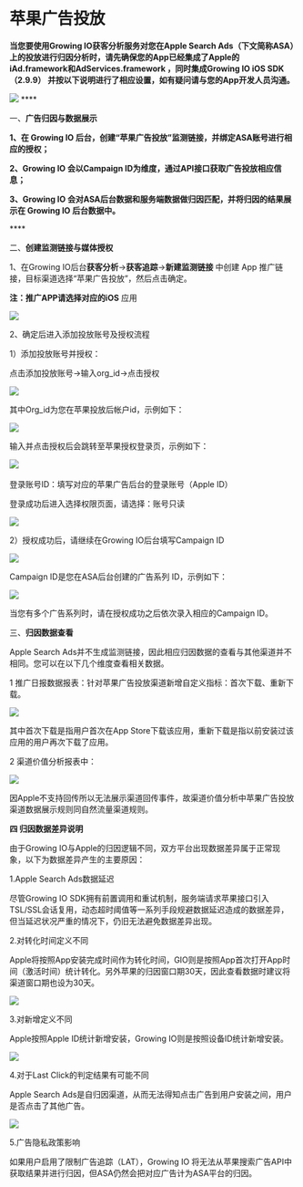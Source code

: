 # 苹果广告投放

**当您要使用Growing IO获客分析服务对您在Apple Search Ads（下文简称ASA）上的投放进行归因分析时，请先确保您的App已经集成了Apple的iAd.framework和AdServices.framework ，同时集成Growing IO iOS SDK（2.9.9） 并按以下说明进行了相应设置，如有疑问请与您的App开发人员沟通。**

![](file:///private/var/folders/qp/hzbm9hfj34v1284kvgjfc13c0000gn/T/com.kingsoft.wpsoffice.mac/wps-dada/ksohtml/wpsJKTGp9.jpg) ****&#x20;

一、**广告归因与数据展示**

**1、在 Growing IO 后台，创建“苹果广告投放”监测链接，并绑定ASA账号进行相应的授权；‌**

**2、Growing IO 会以Campaign ID为维度，通过API接口获取广告投放相应信息；‌**

**3、Growing IO 会对ASA后台数据和服务端数据做归因匹配，并将归因的结果展示在 Growing IO 后台数据中。**

&#x20;****&#x20;

二、**创建监测链接与媒体授权**

1、在Growing IO后台**获客分析**→**获客追踪**→**新建监测链接** 中创建 App 推广链接，目标渠道选择“苹果广告投放”，然后点击确定。

**注：**推广APP请选择对应的**iOS** 应用

![](file:///private/var/folders/qp/hzbm9hfj34v1284kvgjfc13c0000gn/T/com.kingsoft.wpsoffice.mac/wps-dada/ksohtml/wpsVjACr9.jpg)&#x20;

2、确定后进入添加投放账号及授权流程

1）添加投放账号并授权：

&#x20;  点击添加投放账号→输入org\_id→点击授权

![](file:///private/var/folders/qp/hzbm9hfj34v1284kvgjfc13c0000gn/T/com.kingsoft.wpsoffice.mac/wps-dada/ksohtml/wpsv5Bgfa.jpg)&#x20;

其中Org\_id为您在苹果投放后帐户id，示例如下：

![](file:///private/var/folders/qp/hzbm9hfj34v1284kvgjfc13c0000gn/T/com.kingsoft.wpsoffice.mac/wps-dada/ksohtml/wpsbnAuGH.jpg)&#x20;

输入并点击授权后会跳转至苹果授权登录页，示例如下：

![](file:///private/var/folders/qp/hzbm9hfj34v1284kvgjfc13c0000gn/T/com.kingsoft.wpsoffice.mac/wps-dada/ksohtml/wpsyWntUd.png)‌

登录账号ID：填写对应的苹果广告后台的登录账号（Apple ID）

登录成功后进入选择权限页面，请选择：账号只读

&#x20; &#x20;

![](file:///private/var/folders/qp/hzbm9hfj34v1284kvgjfc13c0000gn/T/com.kingsoft.wpsoffice.mac/wps-dada/ksohtml/wpspY2b5M.jpg)&#x20;

&#x20;

2）授权成功后，请继续在Growing IO后台填写Campaign ID

![](file:///private/var/folders/qp/hzbm9hfj34v1284kvgjfc13c0000gn/T/com.kingsoft.wpsoffice.mac/wps-dada/ksohtml/wpsHrr0Jo.png)&#x20;

Campaign ID是您在ASA后台创建的广告系列 ID，示例如下：

![](file:///private/var/folders/qp/hzbm9hfj34v1284kvgjfc13c0000gn/T/com.kingsoft.wpsoffice.mac/wps-dada/ksohtml/wpsFuI6tp.jpg)&#x20;

当您有多个广告系列时，请在授权成功之后依次录入相应的Campaign ID。

&#x20;

三、**归因数据查看**

Apple Search Ads并不生成监测链接，因此相应归因数据的查看与其他渠道并不相同。您可以在以下几个维度查看相关数据。

1 推广日报数据报表：针对苹果广告投放渠道新增自定义指标：首次下载、重新下载。

![](file:///private/var/folders/qp/hzbm9hfj34v1284kvgjfc13c0000gn/T/com.kingsoft.wpsoffice.mac/wps-dada/ksohtml/wps4WUnTS.jpg)&#x20;

其中首次下载是指用户首次在App Store下载该应用，重新下载是指以前安装过该应用的用户再次下载了应用。

&#x20;

2 渠道价值分析报表中‌：

![](file:///private/var/folders/qp/hzbm9hfj34v1284kvgjfc13c0000gn/T/com.kingsoft.wpsoffice.mac/wps-dada/ksohtml/wpsLYPY0e.jpg)&#x20;

因Apple不支持回传所以无法展示渠道回传事件，故渠道价值分析中苹果广告投放渠道数据展示规则同自然流量渠道规则。

&#x20;

**四 归因数据差异说明**

由于Growing IO与Apple的归因逻辑不同，双方平台出现数据差异属于正常现象，以下为数据差异产生的主要原因：

&#x20;

1.Apple Search Ads数据延迟

尽管Growing IO SDK拥有前置调用和重试机制，服务端请求苹果接口引入TSL/SSL会话复用，动态超时阈值等一系列手段规避数据延迟造成的数据差异，但当延迟状况严重的情况下，仍旧无法避免数据差异出现。

&#x20;

2.对转化时间定义不同

Apple将按照App安装完成时间作为转化时间，GIO则是按照App首次打开App时间（激活时间）统计转化。另外苹果的归因窗口期30天，因此查看数据时建议将渠道窗口期也设为30天。

&#x20;

![](file:///private/var/folders/qp/hzbm9hfj34v1284kvgjfc13c0000gn/T/com.kingsoft.wpsoffice.mac/wps-dada/ksohtml/wpsbgjwZ6.jpg)&#x20;

&#x20;

3.对新增定义不同

Apple按照Apple ID统计新增安装，Growing IO则是按照设备ID统计新增安装。

![](file:///private/var/folders/qp/hzbm9hfj34v1284kvgjfc13c0000gn/T/com.kingsoft.wpsoffice.mac/wps-dada/ksohtml/wps5itWU6.jpg)&#x20;

4.对于Last Click的判定结果有可能不同

Apple Search Ads是自归因渠道，从而无法得知点击广告到用户安装之间，用户是否点击了其他广告。

![](file:///private/var/folders/qp/hzbm9hfj34v1284kvgjfc13c0000gn/T/com.kingsoft.wpsoffice.mac/wps-dada/ksohtml/wpspf1bfZ.jpg)&#x20;

5.广告隐私政策影响

如果用户启用了限制广告追踪（LAT），Growing IO 将无法从苹果搜索广告API中获取结果并进行归因，但ASA仍然会把对应广告计为ASA平台的归因。

&#x20;

&#x20;
